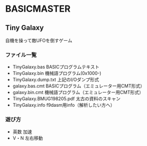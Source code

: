 # BASICMASTER

## Tiny Galaxy

自機を操って敵UFOを倒すゲーム

### ファイル一覧

- TinyGalaxy.bas			BASICプログラムテキスト
- TinyGalaxy.bin			機械語プログラム(0x1000-)
- TinyGalaxy.dump.txt		上記のI/Oダンプ形式
- galaxy.bas.cmt			BASICプログラム（エミュレーター用CMT形式）
- galaxy.bin.cmt			機械語プログラム（エミュレーター用CMT形式）
- TinyGalaxy.BMUG198205.pdf	太古の資料のスキャン
- TinyGalaxy.info			f9dasm用info（解析したい方へ）


### 遊び方

- 英数	加速
- V・N	左右移動
